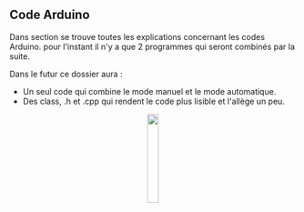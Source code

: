 ## Code Arduino 

Dans section se trouve toutes les explications concernant les codes Arduino. pour l'instant il n'y a que 2 programmes qui seront combinés par la suite. 

Dans le futur ce dossier aura : 

- Un seul code qui combine le mode manuel et le mode automatique. 
- Des class, .h et .cpp qui rendent le code plus lisible et l'allège un peu.

<p align="center">
  <img width="20%" src="https://upload.wikimedia.org/wikipedia/commons/thumb/8/87/Arduino_Logo.svg/langfr-220px-Arduino_Logo.svg.png" />
</p>